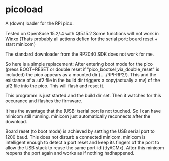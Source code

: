 # picoload
A (down) loader for the RPi pico.

Tested on OpenSuse 15.2/.4 with Qt5.15.2
Some functions will not work in Winxx (Thats probably all actions defien for the serial port: board reset +  start minicom)

The standard downloader from the RP2040 SDK does not work for me.

So here is a simple replacement:
After entering boot mode for the pico (press BOOT+RESET or double reset if "pico_bootsel_via_double_reset"  is included)
the pico appears as a mounted  dir (..../RPI-RP2/). This and the existance of a .uf2 file in the build dir triggers a  copy(actually a mv)
of the uf2 file into the pico. This will flash and reset it.

This  programm is just started and the  build dir set. Then it watches  for this occurance and flashes the firmware.

It has the avantage that the (USB-)serial port is not touched. So I can have minicom still running. minicom just automatically reconnects
after the download.

Board reset (to boot mode) is achieved by setting the USB serial port to  1200 baud.
This does not disturb a connected minicom.
minicom is intelligent enough to detect a port reset and keep its fingers of the port to allow the USB stack to reuse the same port-id (ttyACMx).
After this minicom reopens the port again and works as if nothing hadhappened.


